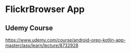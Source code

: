 # FlickrBrowser App

## Udemy Course
https://www.udemy.com/course/android-oreo-kotlin-app-masterclass/learn/lecture/8732928